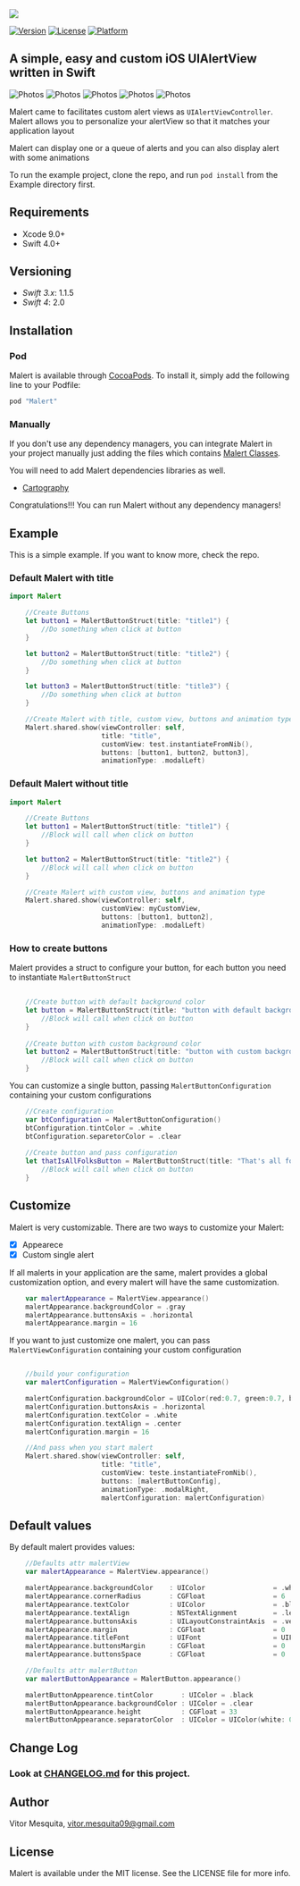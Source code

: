 <img src="https://github.com/vitormesquita/Malert/blob/develop/Malert/Assets/Malert_brand.png">

<!--[![CI Status](http://img.shields.io/travis/vitormesquita/Malert.svg?style=flat)](https://travis-ci.org/vitormesquita/Malert)-->
[![Version](https://img.shields.io/cocoapods/v/Malert.svg?style=flat)](http://cocoapods.org/pods/Malert)
[![License](https://img.shields.io/cocoapods/l/Malert.svg?style=flat)](http://cocoapods.org/pods/Malert)
[![Platform](https://img.shields.io/cocoapods/p/Malert.svg?style=flat)](http://cocoapods.org/pods/Malert)

## A simple, easy and custom iOS UIAlertView written in Swift 

![Photos](https://github.com/vitormesquita/Malert/blob/develop/Malert/Assets/first.gif)
![Photos](https://github.com/vitormesquita/Malert/blob/develop/Malert/Assets/second.gif)
![Photos](https://github.com/vitormesquita/Malert/blob/develop/Malert/Assets/third.gif)
![Photos](https://github.com/vitormesquita/Malert/blob/develop/Malert/Assets/fourthExample.gif)
![Photos](https://github.com/vitormesquita/Malert/blob/master/Malert/Assets/all.gif)

<!--<img src="https://github.com/vitormesquita/Malert/blob/develop/Malert/Assets/first.gif" width="200">-->
<!--<img src="https://github.com/vitormesquita/Malert/blob/develop/Malert/Assets/second.gif" width="200">-->
<!--<img src="https://github.com/vitormesquita/Malert/blob/develop/Malert/Assets/third.gif" width="200">-->
<!--<img src="https://github.com/vitormesquita/Malert/blob/develop/Malert/Assets/fourthExample.gif" width="200">-->
<!--<img src="https://github.com/vitormesquita/Malert/blob/master/Malert/Assets/all.gif" width="200">-->

Malert came to facilitates custom alert views as `UIAlertViewController`. Malert allows you to personalize your alertView so that it matches your application layout

Malert can display one or a queue of alerts and you can also display alert with some animations

To run the example project, clone the repo, and run `pod install` from the Example directory first.

## Requirements

- Xcode 9.0+
- Swift 4.0+

## Versioning

- *Swift 3.x*: 1.1.5
- *Swift 4*: 2.0

## Installation

### Pod

Malert is available through [CocoaPods](http://cocoapods.org). To install
it, simply add the following line to your Podfile:

```ruby
pod "Malert"
```
### Manually

If you don't use any dependency managers, you can integrate Malert in your project manually just adding the files which contains [Malert Classes](https://github.com/vitormesquita/Malert/tree/master/Malert/Classes). 

You will need to add Malert dependencies libraries as well.

* [Cartography](https://github.com/robb/Cartography)

Congratulations!!! You can run Malert without any dependency managers!

## Example

This is a simple example. If you want to know more, check the repo.

### Default Malert with title

```swift
import Malert

    //Create Buttons
    let button1 = MalertButtonStruct(title: "title1") { 
        //Do something when click at button
    }

    let button2 = MalertButtonStruct(title: "title2") {
        //Do something when click at button
    }

    let button3 = MalertButtonStruct(title: "title3") {
        //Do something when click at button
    }

    //Create Malert with title, custom view, buttons and animation type
    Malert.shared.show(viewController: self,
                       title: "title",
                       customView: test.instantiateFromNib(), 
                       buttons: [button1, button2, button3],
                       animationType: .modalLeft)
```

### Default Malert without title

```swift
import Malert

    //Create Buttons
    let button1 = MalertButtonStruct(title: "title1") { 
        //Block will call when click on button
    }

    let button2 = MalertButtonStruct(title: "title2") {
        //Block will call when click on button
    }

    //Create Malert with custom view, buttons and animation type
    Malert.shared.show(viewController: self,
                       customView: myCustomView, 
                       buttons: [button1, button2], 
                       animationType: .modalLeft)
```

### How to create buttons 

Malert provides a struct to configure your button, for each button you need to instantiate `MalertButtonStruct`

```swift
    
    //Create button with default background color
    let button = MalertButtonStruct(title: "button with default background") {
        //Block will call when click on button
    }
    
    //Create button with custom background color
    let button2 = MalertButtonStruct(title: "button with custom background", backgroundColor: .red) {
        //Block will call when click on button
    }
```

You can customize a single button, passing `MalertButtonConfiguration` containing your custom configurations

```swift
    //Create configuration
    var btConfiguration = MalertButtonConfiguration()
    btConfiguration.tintColor = .white
    btConfiguration.separetorColor = .clear
    
    //Create button and pass configuration
    let thatIsAllFolksButton = MalertButtonStruct(title: "That's all folks", buttonConfiguration: btConfiguration) { 
        //Block will call when click on button
    }

```

## Customize

Malert is very customizable. There are two ways to customize your Malert: 

- [x] Appearece 
- [x] Custom single alert

If all malerts in your application are the same, malert provides a global customization option, and every malert will have the same customization.

```swift
    var malertAppearance = MalertView.appearance()
    malertAppearance.backgroundColor = .gray
    malertAppearance.buttonsAxis = .horizontal
    malertAppearance.margin = 16
```

If you want to just customize one malert, you can pass `MalertViewConfiguration` containing your custom configuration

```swift

    //build your configuration
    var malertConfiguration = MalertViewConfiguration()

    malertConfiguration.backgroundColor = UIColor(red:0.7, green:0.7, blue:1.0, alpha:1.0)
    malertConfiguration.buttonsAxis = .horizontal
    malertConfiguration.textColor = .white
    malertConfiguration.textAlign = .center
    malertConfiguration.margin = 16

    //And pass when you start malert
    Malert.shared.show(viewController: self, 
                       title: "title",
                       customView: teste.instantiateFromNib(), 
                       buttons: [malertButtonConfig], 
                       animationType: .modalRight, 
                       malertConfiguration: malertConfiguration)
```

## Default values

By default malert provides values:

```swift
    //Defaults attr malertView
    var malertAppearance = MalertView.appearance()

    malertAppearance.backgroundColor    : UIColor                 = .white
    malertAppearance.cornerRadius       : CGFloat                 = 6
    malertAppearance.textColor          : UIColor                 = .black
    malertAppearance.textAlign          : NSTextAlignment         = .left
    malertAppearance.buttonsAxis        : UILayoutConstraintAxis  = .vertical
    malertAppearance.margin             : CGFloat                 = 0
    malertAppearance.titleFont          : UIFont                  = UIFont()
    malertAppearance.buttonsMargin      : CGFloat                 = 0
    malertAppearance.buttonsSpace       : CGFloat                 = 0
```
```swift
    //Defaults attr malertButton
    var malertButtonAppearance = MalertButton.appearance()

    malertButtonAppearence.tintColor       : UIColor = .black
    malertButtonAppearance.backgroundColor : UIColor = .clear
    malertButtonAppearance.height          : CGFloat = 33
    malertButtonAppearance.separatorColor  : UIColor = UIColor(white: 0.8, alpha: 1)
```

## Change Log

### Look at [CHANGELOG.md](https://github.com/vitormesquita/Malert/blob/develop/CHANGELOG.md) for this project.

## Author

Vitor Mesquita, vitor.mesquita09@gmail.com

## License

Malert is available under the MIT license. See the LICENSE file for more info.
